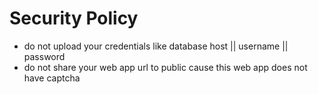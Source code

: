 # Security Policy

- do not upload your credentials like database host || username || password
- do not share your web app url to public cause this web app does not have captcha
